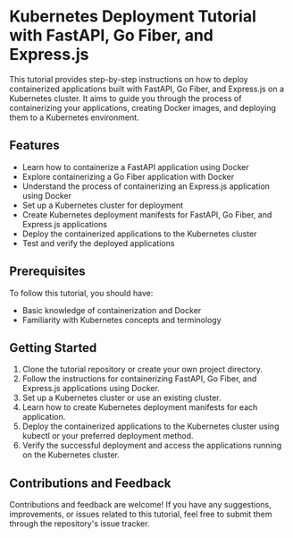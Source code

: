 # Kubernetes Deployment Tutorial with FastAPI, Go Fiber, and Express.js

This tutorial provides step-by-step instructions on how to deploy containerized applications built with FastAPI, Go Fiber, and Express.js on a Kubernetes cluster. It aims to guide you through the process of containerizing your applications, creating Docker images, and deploying them to a Kubernetes environment.

## Features

- Learn how to containerize a FastAPI application using Docker
- Explore containerizing a Go Fiber application with Docker
- Understand the process of containerizing an Express.js application using Docker
- Set up a Kubernetes cluster for deployment
- Create Kubernetes deployment manifests for FastAPI, Go Fiber, and Express.js applications
- Deploy the containerized applications to the Kubernetes cluster
- Test and verify the deployed applications

## Prerequisites

To follow this tutorial, you should have:

- Basic knowledge of containerization and Docker
- Familiarity with Kubernetes concepts and terminology

## Getting Started

1. Clone the tutorial repository or create your own project directory.
2. Follow the instructions for containerizing FastAPI, Go Fiber, and Express.js applications using Docker.
3. Set up a Kubernetes cluster or use an existing cluster.
4. Learn how to create Kubernetes deployment manifests for each application.
5. Deploy the containerized applications to the Kubernetes cluster using kubectl or your preferred deployment method.
6. Verify the successful deployment and access the applications running on the Kubernetes cluster.

## Contributions and Feedback

Contributions and feedback are welcome! If you have any suggestions, improvements, or issues related to this tutorial, feel free to submit them through the repository's issue tracker.
